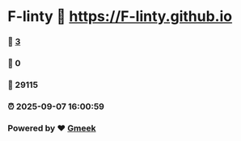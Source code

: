 # F-linty :link: https://F-linty.github.io 
### :page_facing_up: [3](https://F-linty.github.io/tag.html) 
### :speech_balloon: 0 
### :hibiscus: 29115 
### :alarm_clock: 2025-09-07 16:00:59 
### Powered by :heart: [Gmeek](https://github.com/Meekdai/Gmeek)

